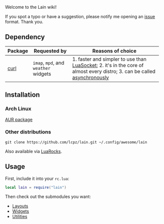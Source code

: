 Welcome to the Lain wiki!

If you spot a typo or have a suggestion, please notify me opening an [issue](https://github.com/lcpz/lain/issues) format. Thank you.

Dependency
------------

Package | Requested by | Reasons of choice
--- | --- | ---
[curl](https://curl.haxx.se) | `imap`, `mpd`, and `weather` widgets | 1. faster and simpler to use than [LuaSocket](https://github.com/diegonehab/luasocket); 2. it's in the core of almost every distro; 3. can be called [asynchronously](https://awesomewm.org/doc/api/libraries/awful.spawn.html#easy_async)

Installation
------------

### Arch Linux

[AUR package](https://aur.archlinux.org/packages/lain-git/)

### Other distributions

```shell
git clone https://github.com/lcpz/lain.git ~/.config/awesome/lain
```

Also available via [LuaRocks](https://luarocks.org/modules/aajjbb/lain).

Usage
--------

First, include it into your `rc.lua`:

```lua
local lain = require("lain")
```

Then check out the submodules you want:

- [Layouts](https://github.com/lcpz/lain/wiki/Layouts)
- [Widgets](https://github.com/lcpz/lain/wiki/Widgets)
- [Utilities](https://github.com/lcpz/lain/wiki/Utilities)
